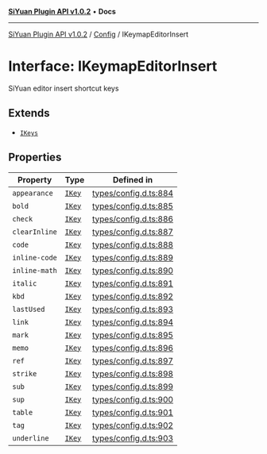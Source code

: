 [**SiYuan Plugin API v1.0.2**](../../../README.md) • **Docs**

---

[SiYuan Plugin API v1.0.2](../../../README.md) / [Config](../README.md) / IKeymapEditorInsert

# Interface: IKeymapEditorInsert

SiYuan editor insert shortcut keys

## Extends

- [`IKeys`](IKeys.md)

## Properties

| Property      | Type              | Defined in                                                                                     |
| ------------- | ----------------- | ---------------------------------------------------------------------------------------------- |
| `appearance`  | [`IKey`](IKey.md) | [types/config.d.ts:884](https://github.com/siyuan-note/petal/tree/main/types/config.d.ts#L884) |
| `bold`        | [`IKey`](IKey.md) | [types/config.d.ts:885](https://github.com/siyuan-note/petal/tree/main/types/config.d.ts#L885) |
| `check`       | [`IKey`](IKey.md) | [types/config.d.ts:886](https://github.com/siyuan-note/petal/tree/main/types/config.d.ts#L886) |
| `clearInline` | [`IKey`](IKey.md) | [types/config.d.ts:887](https://github.com/siyuan-note/petal/tree/main/types/config.d.ts#L887) |
| `code`        | [`IKey`](IKey.md) | [types/config.d.ts:888](https://github.com/siyuan-note/petal/tree/main/types/config.d.ts#L888) |
| `inline-code` | [`IKey`](IKey.md) | [types/config.d.ts:889](https://github.com/siyuan-note/petal/tree/main/types/config.d.ts#L889) |
| `inline-math` | [`IKey`](IKey.md) | [types/config.d.ts:890](https://github.com/siyuan-note/petal/tree/main/types/config.d.ts#L890) |
| `italic`      | [`IKey`](IKey.md) | [types/config.d.ts:891](https://github.com/siyuan-note/petal/tree/main/types/config.d.ts#L891) |
| `kbd`         | [`IKey`](IKey.md) | [types/config.d.ts:892](https://github.com/siyuan-note/petal/tree/main/types/config.d.ts#L892) |
| `lastUsed`    | [`IKey`](IKey.md) | [types/config.d.ts:893](https://github.com/siyuan-note/petal/tree/main/types/config.d.ts#L893) |
| `link`        | [`IKey`](IKey.md) | [types/config.d.ts:894](https://github.com/siyuan-note/petal/tree/main/types/config.d.ts#L894) |
| `mark`        | [`IKey`](IKey.md) | [types/config.d.ts:895](https://github.com/siyuan-note/petal/tree/main/types/config.d.ts#L895) |
| `memo`        | [`IKey`](IKey.md) | [types/config.d.ts:896](https://github.com/siyuan-note/petal/tree/main/types/config.d.ts#L896) |
| `ref`         | [`IKey`](IKey.md) | [types/config.d.ts:897](https://github.com/siyuan-note/petal/tree/main/types/config.d.ts#L897) |
| `strike`      | [`IKey`](IKey.md) | [types/config.d.ts:898](https://github.com/siyuan-note/petal/tree/main/types/config.d.ts#L898) |
| `sub`         | [`IKey`](IKey.md) | [types/config.d.ts:899](https://github.com/siyuan-note/petal/tree/main/types/config.d.ts#L899) |
| `sup`         | [`IKey`](IKey.md) | [types/config.d.ts:900](https://github.com/siyuan-note/petal/tree/main/types/config.d.ts#L900) |
| `table`       | [`IKey`](IKey.md) | [types/config.d.ts:901](https://github.com/siyuan-note/petal/tree/main/types/config.d.ts#L901) |
| `tag`         | [`IKey`](IKey.md) | [types/config.d.ts:902](https://github.com/siyuan-note/petal/tree/main/types/config.d.ts#L902) |
| `underline`   | [`IKey`](IKey.md) | [types/config.d.ts:903](https://github.com/siyuan-note/petal/tree/main/types/config.d.ts#L903) |

